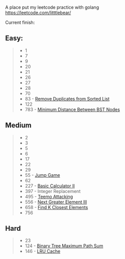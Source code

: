 A place put my leetcode practice with golang
https://leetcode.com/litttlebear/

Current finish:

Easy:
---------------
> * 1
> * 7
> * 9
> * 20
> * 21
> * 26
> * 27
> * 28
> * 70
> * 83 - [Remove Duplicates from Sorted List](https://leetcode.com/problems/remove-duplicates-from-sorted-list)
> * 122
> * 783 - [Minimum Distance Between BST Nodes](https://leetcode.com/problems/minimum-distance-between-bst-nodes/description/)

Medium
---------------
> * 2
> * 3
> * 5
> * 6
> * 17
> * 22
> * 29
> * 55 - [Jump Game](https://leetcode.com/problems/jump-game)
> * 62
> * 227 - [Basic Calculator II](https://leetcode.com/problems/basic-calculator-ii/description/)
> * 397 - Integer Replacement
> * 495 - [Teemo Attacking](https://leetcode.com/problems/teemo-attacking/description/)
> * 556 - [Next Greater Element III](https://leetcode.com/problems/next-greater-element-iii/description/)
> * 658 - [Find K Closest Elements](https://leetcode.com/problems/find-k-closest-elements)
> * 756

Hard
---------------
> * 23
> * 124 - [Binary Tree Maximum Path Sum](https://leetcode.com/problems/binary-tree-maximum-path-sum)
> * 146 - [LRU Cache](https://leetcode.com/problems/lru-cache)
